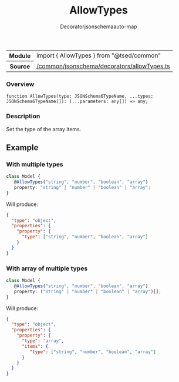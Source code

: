 
<header class="symbol-info-header"><h1 id="allowtypes">AllowTypes</h1><label class="symbol-info-type-label decorator">Decorator</label><label class="api-type-label jsonschema" title="jsonschema">jsonschema</label><label class="api-type-label auto-map" title="The data will be stored on the right place according to the type and collectionType (primitive or collection).">auto-map</label></header>
<!-- summary -->
<section class="symbol-info"><table class="is-full-width"><tbody><tr><th>Module</th><td><div class="lang-typescript"><span class="token keyword">import</span> { AllowTypes }&nbsp;<span class="token keyword">from</span>&nbsp;<span class="token string">"@tsed/common"</span></div></td></tr><tr><th>Source</th><td><a href="https://github.com/Romakita/ts-express-decorators/blob/v4.23.0/src//common/jsonschema/decorators/allowTypes.ts#L0-L0">/common/jsonschema/decorators/allowTypes.ts</a></td></tr></tbody></table></section>
<!-- overview -->


### Overview


<pre><code class="typescript-lang ">function <span class="token function">AllowTypes</span><span class="token punctuation">(</span>type<span class="token punctuation">:</span> JSONSchema6TypeName<span class="token punctuation">,</span> ...types<span class="token punctuation">:</span> JSONSchema6TypeName<span class="token punctuation">[</span><span class="token punctuation">]</span><span class="token punctuation">)</span><span class="token punctuation">:</span> <span class="token punctuation">(</span>...parameters<span class="token punctuation">:</span> <span class="token keyword">any</span><span class="token punctuation">[</span><span class="token punctuation">]</span><span class="token punctuation">)</span> => <span class="token keyword">any</span><span class="token punctuation">;</span></code></pre>


<!-- Parameters -->

<!-- Description -->


### Description

Set the type of the array items.

## Example
### With multiple types

```typescript
class Model {
   @AllowTypes("string", "number", "boolean", "array")
   property: "string" | "number" | "boolean" | "array";
}
```

Will produce:

```json
{
  "type": "object",
  "properties": {
    "property": {
      "type": ["string", "number", "boolean", "array"]
    }
  }
}
```

### With array of multiple types

```typescript
class Model {
   @AllowTypes("string", "number", "boolean", "array")
   property: ("string" | "number" | "boolean" | "array")[];
}
```

Will produce:

```json
{
  "type": "object",
  "properties": {
    "property": {
      "type": "array",
      "items": {
         "type": ["string", "number", "boolean", "array"]
      }
    }
  }
}
```

<!-- Members -->

